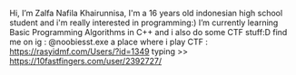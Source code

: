 Hi, I’m Zalfa Nafila Khairunnisa,
I'm a 16 years old indonesian high school student and i'm really interested in programming:)
I’m currently learning Basic Programming Algorithms in C++ and i also do some CTF stuff:D
find me on ig : @noobiesst.exe
a place where i play CTF : https://rasyidmf.com/Users/?id=1349
typing >> https://10fastfingers.com/user/2392727/
